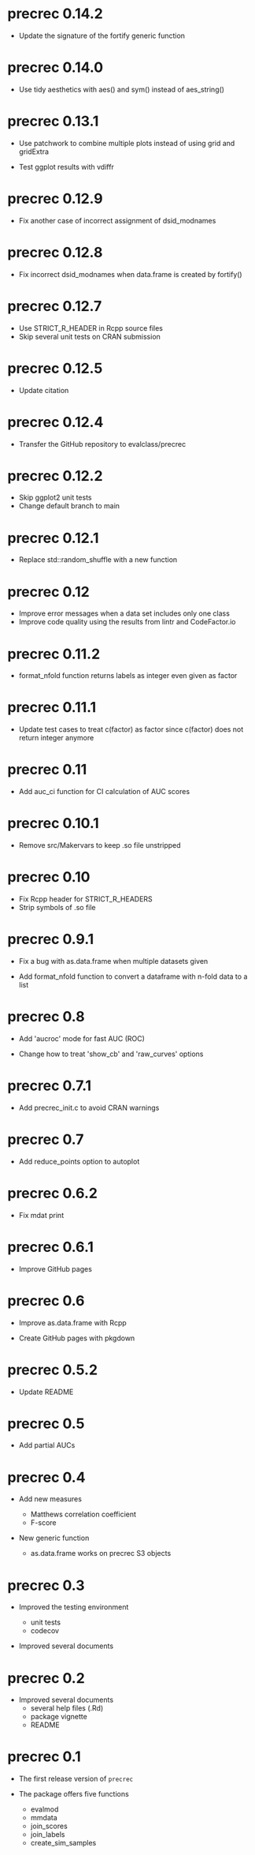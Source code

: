 # precrec 0.14.2

* Update the signature of the fortify generic function 

# precrec 0.14.0

* Use tidy aesthetics with aes() and sym() instead of aes_string()

# precrec 0.13.1

* Use patchwork to combine multiple plots instead of using grid and gridExtra

* Test ggplot results with vdiffr

# precrec 0.12.9

* Fix another case of incorrect assignment of dsid_modnames

# precrec 0.12.8

* Fix incorrect dsid_modnames when data.frame is created by fortify()

# precrec 0.12.7

* Use STRICT_R_HEADER in Rcpp source files
* Skip several unit tests on CRAN submission

# precrec 0.12.5

* Update citation

# precrec 0.12.4

* Transfer the GitHub repository to evalclass/precrec

# precrec 0.12.2

* Skip ggplot2 unit tests
* Change default branch to main

# precrec 0.12.1

* Replace std::random_shuffle with a new function 

# precrec 0.12

* Improve error messages when a data set includes only one class  
* Improve code quality using the results from lintr and CodeFactor.io

# precrec 0.11.2

* format_nfold function returns labels as integer even given as factor  

# precrec 0.11.1

* Update test cases to treat c(factor) as factor since c(factor) does not return integer anymore 

# precrec 0.11

* Add auc\_ci function for CI calculation of AUC scores

# precrec 0.10.1

* Remove src/Makervars to keep .so file unstripped

# precrec 0.10

* Fix Rcpp header for STRICT_R_HEADERS
* Strip symbols of .so file

# precrec 0.9.1

* Fix a bug with as.data.frame when multiple datasets given

* Add format_nfold function to convert a dataframe with n-fold data to a list

# precrec 0.8

* Add 'aucroc' mode for fast AUC (ROC)

* Change how to treat 'show_cb' and 'raw_curves' options

# precrec 0.7.1

* Add precrec_init.c to avoid CRAN warnings

# precrec 0.7

* Add reduce_points option to autoplot

# precrec 0.6.2

* Fix mdat print

# precrec 0.6.1

* Improve GitHub pages

# precrec 0.6

* Improve as.data.frame with Rcpp

* Create GitHub pages with pkgdown

# precrec 0.5.2

* Update README

# precrec 0.5

* Add partial AUCs

# precrec 0.4

* Add new measures
    * Matthews correlation coefficient
    * F-score
    
* New generic function
    * as.data.frame works on precrec S3 objects

# precrec 0.3

* Improved the testing environment
    * unit tests
    * codecov
    
* Improved several documents


# precrec 0.2

* Improved several documents
    * several help files (.Rd)
    * package vignette
    * README

# precrec 0.1

* The first release version of `precrec`

* The package offers five functions
    * evalmod
    * mmdata
    * join\_scores
    * join\_labels
    * create\_sim\_samples
